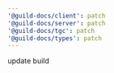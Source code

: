 ```yaml
---
'@guild-docs/client': patch
'@guild-docs/server': patch
'@guild-docs/tgc': patch
'@guild-docs/types': patch
---
```


update build
